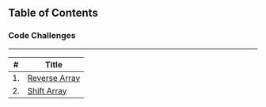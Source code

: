 ## Table of Contents

### Code Challenges

--------------------------------------------

| #             | Title         |
| ------------- | ------------- |
| 1. | [Reverse Array](https://github.com/MohdAzzam/data-structures-and-algorithms-401/blob/array-reverse/javascript/arrays/challenges/arrayReverse/array-reverse.js) |
| 2. | [Shift Array](https://github.com/MohdAzzam/data-structures-and-algorithms-401/tree/main/javascript/arrays/challenges/arrayShift) |